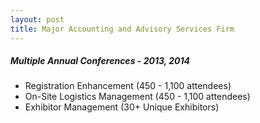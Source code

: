 ```yaml
---
layout: post
title: Major Accounting and Advisory Services Firm 
---
```


##### Multiple Annual Conferences - 2013, 2014
* Registration Enhancement (450 - 1,100 attendees)
* On-Site Logistics Management (450 - 1,100 attendees)
* Exhibitor Management (30+ Unique Exhibitors)
